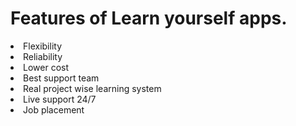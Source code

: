 # Features of Learn yourself apps.
<li>Flexibility</li>
<li>Reliability</li>
<li>Lower cost</li>
<li>Best support team</li>
<li>Real project wise learning system</li>
<li>Live support 24/7</li>
<li>Job placement</li>